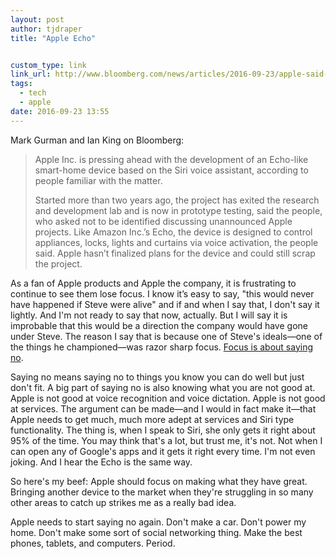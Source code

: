 ```yaml
---
layout: post
author: tjdraper
title: "Apple Echo"


custom_type: link
link_url: http://www.bloomberg.com/news/articles/2016-09-23/apple-said-to-step-up-plans-for-echo-style-smart-home-device-itfnod11
tags:
  - tech
  - apple
date: 2016-09-23 13:55
---
```

Mark Gurman and Ian King on Bloomberg:

> Apple Inc. is pressing ahead with the development of an Echo-like smart-home device based on the Siri voice assistant, according to people familiar with the matter.
>
>Started more than two years ago, the project has exited the research and development lab and is now in prototype testing, said the people, who asked not to be identified discussing unannounced Apple projects. Like Amazon Inc.’s Echo, the device is designed to control appliances, locks, lights and curtains via voice activation, the people said. Apple hasn’t finalized plans for the device and could still scrap the project.

As a fan of Apple products and Apple the company, it is frustrating to continue to see them lose focus. I know it’s easy to say, "this would never have happened if Steve were alive" and if and when I say that, I don't say it lightly. And I'm not ready to say that now, actually. But I will say it is improbable that this would be a direction the company would have gone under Steve. The reason I say that is because one of Steve's ideals—one of the things he championed—was razor sharp focus. [Focus is about saying no].

Saying no means saying no to things you know you can do well but just don't fit. A big part of saying no is also knowing what you are not good at. Apple is not good at voice recognition and voice dictation. Apple is not good at services. The argument can be made—and I would in fact make it—that Apple needs to get much, much more adept at services and Siri type functionality. The thing is, when I speak to Siri, she only gets it right about 95% of the time. You may think that's a lot, but trust me, it's not. Not when I can open any of Google's apps and it gets it right every time. I'm not even joking. And I hear the Echo is the same way.

So here's my beef: Apple should focus on making what they have great. Bringing another device to the market when they're struggling in so many other areas to catch up strikes me as a really bad idea.

Apple needs to start saying no again. Don't make a car. Don't power my home. Don't make some sort of social networking thing. Make the best phones, tablets, and computers. Period.

[Focus is about saying no]: https://youtu.be/H8eP99neOVs

